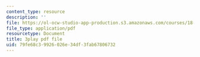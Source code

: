 ```yaml
---
content_type: resource
description: ''
file: https://ol-ocw-studio-app-production.s3.amazonaws.com/courses/18-01sc-single-variable-calculus-fall-2010/79fe68c39926026e34df3fab67806732_9J_VCHpvMbY.pdf
file_type: application/pdf
resourcetype: Document
title: 3play pdf file
uid: 79fe68c3-9926-026e-34df-3fab67806732
---
```

